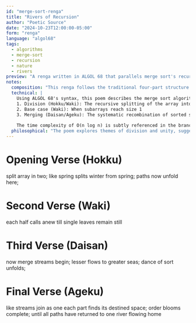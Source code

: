 ```yaml
---
id: "merge-sort-renga"
title: "Rivers of Recursion"
author: "Poetic Source"
date: "2024-10-23T12:00:00-05:00"
form: "renga"
language: "algol68"
tags: 
  - algorithms
  - merge-sort
  - recursion 
  - nature
  - rivers
preview: "A renga written in ALGOL 68 that parallels merge sort's recursive journey with the flow of rivers and changing of seasons, revealing the natural rhythms hidden within algorithmic thinking"
notes:
  composition: "This renga follows the traditional four-part structure (Hokku, Waki, Daisan, and Ageku), using natural imagery of rivers, seasons, and flowing water to illuminate the recursive nature of merge sort. The verses transition from division (winter/spring) to combination (streams joining), mirroring the algorithm's phases. Written in ALGOL 68 style with semicolons and # comments."
  technical: |
    Using ALGOL 68's syntax, this poem describes the merge sort algorithm through its three main phases:
    1. Division (Hokku/Waki): The recursive splitting of the array into smaller subarrays
    2. Base case (Waki): When subarrays reach size 1
    3. Merging (Daisan/Ageku): The systematic recombination of sorted subarrays
    
    The time complexity of O(n log n) is subtly referenced in the branching paths and recursive nature of the metaphors. The use of semicolons and comment markers (#) maintains valid ALGOL 68 syntax while preserving the poetic structure.
  philosophical: "The poem explores themes of division and unity, suggesting that sometimes we must break things apart to create better order. Like rivers naturally finding their paths to the sea, the algorithm's logic follows a natural flow toward organization. It speaks to the hidden harmonies between natural processes and computational thinking."
---
```

# Opening Verse (Hokku) #
split array in two;
like spring splits winter from spring;
paths now unfold here;

# Second Verse (Waki) #
each half calls anew
till single leaves remain still

# Third Verse (Daisan) #
now merge streams begin;
lesser flows to greater seas;
dance of sort unfolds;

# Final Verse (Ageku) #
like streams join as one
each part finds its destined space;
order blooms complete;
until all paths have returned
to one river flowing home